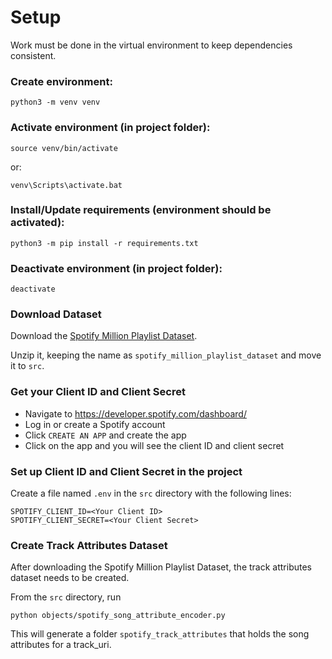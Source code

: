 
# Setup

Work must be done in the virtual environment to keep dependencies consistent.

### Create environment:

```
python3 -m venv venv
```

### Activate environment (in project folder):

```
source venv/bin/activate
```

or:

```
venv\Scripts\activate.bat
```

### Install/Update requirements (environment should be activated):

```
python3 -m pip install -r requirements.txt
```

### Deactivate environment (in project folder):

```
deactivate
```

### Download Dataset

Download the [Spotify Million Playlist Dataset](https://www.aicrowd.com/challenges/spotify-million-playlist-dataset-challenge).

Unzip it, keeping the name as `spotify_million_playlist_dataset` and move it to `src`.

### Get your Client ID and Client Secret

- Navigate to https://developer.spotify.com/dashboard/
- Log in or create a Spotify account
- Click `CREATE AN APP` and create the app
- Click on the app and you will see the client ID and client secret

### Set up Client ID and Client Secret in the project

Create a file named `.env` in the `src` directory with the following lines:
```
SPOTIFY_CLIENT_ID=<Your Client ID>
SPOTIFY_CLIENT_SECRET=<Your Client Secret>
```

### Create Track Attributes Dataset

After downloading the Spotify Million Playlist Dataset, the track attributes dataset needs to be created.

From the `src` directory, run
```
python objects/spotify_song_attribute_encoder.py
```

This will generate a folder `spotify_track_attributes` that holds the song attributes for a track_uri.

